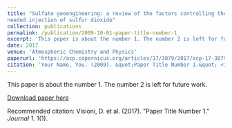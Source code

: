 ```yaml
---
title: "Sulfate geoengineering: a review of the factors controlling the
needed injection of sulfur dioxide"
collection: publications
permalink: /publication/2009-10-01-paper-title-number-1
excerpt: 'This paper is about the number 1. The number 2 is left for future work.'
date: 2017
venue: 'Atmospheric Chemistry and Physics'
paperurl: 'https://acp.copernicus.org/articles/17/3879/2017/acp-17-3879-2017.html'
citation: 'Your Name, You. (2009). &quot;Paper Title Number 1.&quot; <i>Journal 1</i>. 1(1).'
---
```

This paper is about the number 1. The number 2 is left for future work.

[Download paper here](http://academicpages.github.io/files/paper1.pdf)

Recommended citation: Visioni, D.  et al. (2017). "Paper Title Number 1." <i>Journal 1</i>. 1(1).